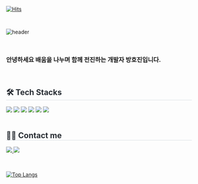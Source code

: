 [![Hits](https://hits.seeyoufarm.com/api/count/incr/badge.svg?url=https%3A%2F%2Fgithub.com%2Fbanghogu&count_bg=%23BABABA&title_bg=%23000000&icon=waze.svg&icon_color=%23E7E7E7&title=Hi%2C+Guys&edge_flat=false)](https://hits.seeyoufarm.com)

<br>

![header](https://capsule-render.vercel.app/api?type=waving&text=Banghogu%20Github&fontColor=ffffff) 

<br>

### 안녕하세요 배움을 나누며 함께 전진하는 개발자 방호진입니다. 

<br>

   <div style="text-align: left;"> 
    <div style="text-align: left;">
    <h2 style="border-bottom: 1px solid #d8dee4; color: #282d33;"> 🛠️ Tech Stacks </h2>
    <div style="margin: ; text-align: left;" "text-align: left;"> <img src="https://img.shields.io/badge/HTML5-E34F26?style=for-the-badge&logo=HTML5&logoColor=white">
          <img src="https://img.shields.io/badge/CSS3-1572B6?style=for-the-badge&logo=CSS3&logoColor=white">
          <img src="https://img.shields.io/badge/Javascript-F7DF1E?style=for-the-badge&logo=Javascript&logoColor=white">
       <img src="https://img.shields.io/badge/TypeScript-3178C6?style=for-the-badge&logo=typescript&logoColor=white">
          <img src="https://img.shields.io/badge/React-61DAFB?style=for-the-badge&logo=React&logoColor=white">
          <img src="https://img.shields.io/badge/Next.js-000000?style=for-the-badge&logo=Next.js&logoColor=white">
          <br/></div>
    </div>
    <div style="text-align: left;">
      <br>
    <h2 style="border-bottom: 1px solid #d8dee4; color: #282d33;"> 🧑‍💻 Contact me </h2>
    <div style="text-align: left;"> <a href=https://www.instagram.com/banhogu/> <img src="https://img.shields.io/badge/Instagram-E4405F?style=for-the-badge&logo=Instagram&logoColor=white&link=https://www.instagram.com/banhogu/"> </a>
         <a href=https://www.notion.so/11be9d04807c46ed927c68b771fd0a9c> <img src="https://img.shields.io/badge/Notion-000000?style=for-the-badge&logo=Notion&logoColor=white&link=https://www.notion.so/11be9d04807c46ed927c68b771fd0a9c"> </a>
          </div>  <br> 
    <div style="text-align: left;">  </div> 
    </div><br>

[![Top Langs](https://github-readme-stats.vercel.app/api/top-langs/?username=banghogu)](https://github.com/anuraghazra/github-readme-stats)
